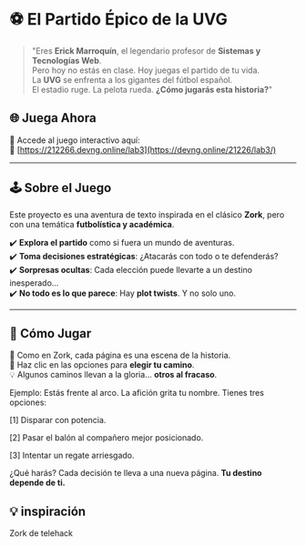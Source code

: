 # ⚽ El Partido Épico de la UVG

> "Eres **Erick Marroquín**, el legendario profesor de **Sistemas y Tecnologías Web**.  
> Pero hoy no estás en clase. Hoy juegas el partido de tu vida.  
> La **UVG** se enfrenta a los gigantes del fútbol español.  
> El estadio ruge. La pelota rueda. **¿Cómo jugarás esta historia?**"

## 🌐 **Juega Ahora**
📌 Accede al juego interactivo aquí:  
🔗 [https://212266.devng.online/lab3](https://devng.online/21226/lab3/)

---

## 🕹️ **Sobre el Juego**
Este proyecto es una aventura de texto inspirada en el clásico **Zork**, pero con una temática **futbolística y académica**.   

✔️ **Explora el partido** como si fuera un mundo de aventuras.  
✔️ **Toma decisiones estratégicas**: ¿Atacarás con todo o te defenderás?  
✔️ **Sorpresas ocultas**: Cada elección puede llevarte a un destino inesperado...  
✔️ **No todo es lo que parece**: Hay **plot twists**. Y no solo uno.  

---

## 📜 **Cómo Jugar**
📖 Como en Zork, cada página es una escena de la historia.  
🔗 Haz clic en las opciones para **elegir tu camino**.  
💡 Algunos caminos llevan a la gloria... **otros al fracaso**.  

Ejemplo:
Estás frente al arco. La afición grita tu nombre.
Tienes tres opciones:

[1] Disparar con potencia.

[2] Pasar el balón al compañero mejor posicionado.

[3] Intentar un regate arriesgado.

¿Qué harás?
Cada decisión te lleva a una nueva página. **Tu destino depende de ti.**  

## 💡 **inspiración**

Zork de telehack
